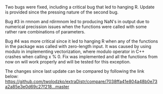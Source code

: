 
Two bugs were fixed, including a critical bug that led to
hanging R. Update is provided since the pressing nature of
the second bug.

Bug #3 in rmnom and rdirmnom led to producing NaN's in output
due to numerical precission issues when the functions were
called with some rather rare combinations of parameters.

Bug #4 was more critical since it led to hanging R when any
of the functions in the package was called with zero-length
input. It was caused by using modulo in implementing
vectorization, where modulo operator in C++ crashes when
calling x % 0. Fix was implemented and all the functions from
now on will work properly and will be tested for this exception.

The changes since last update can be compared by following the
link below:
https://github.com/twolodzko/extraDistr/compare/7038ffa41e804a48b0e73a2a85e3e0d69c27f218...master